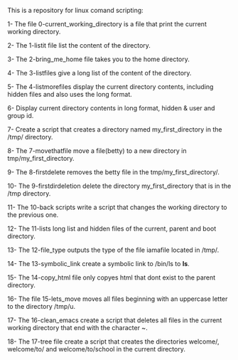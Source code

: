 This is a repository for linux comand scripting:

1- The file 0-current_working_directory is a file that print the current working directory.

2- The 1-listit file list the content of the directory.

3- The 2-bring_me_home file takes you to the home directory.

4- The 3-listfiles give a long list of the content of the directory.

5- The 4-listmorefiles display the current directory contents, including hidden files and also uses the long format.

6- Display current directory contents in long format, hidden & user and group id.


7- Create a script that creates a directory named my_first_directory in the /tmp/ directory.

8- The 7-movethatfile move a file(betty) to a new directory in tmp/my_first_directory.

9- The 8-firstdelete removes the betty file in the tmp/my_first_directory/.

10- The 9-firstdirdeletion delete the directory my_first_directory that is in the /tmp directory.

11- The 10-back scripts write a script that changes the working directory to the previous one.

12- The 11-lists long list and hidden files of the current, parent and boot directory.

13- The 12-file_type outputs the type of the file iamafile located in /tmp/.

14- The 13-symbolic_link create a symbolic link to /bin/ls to __ls__.

15- The 14-copy_html file only copyes html that dont exist to the parent directory.

16- The file 15-lets_move moves all files beginning with an uppercase letter to the directory /tmp/u.

17- The 16-clean_emacs create a script that deletes all files in the current working directory that end with the character ~.

18- The 17-tree file create a script that creates the directories welcome/, welcome/to/ and welcome/to/school in the current directory.